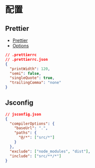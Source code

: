 # 配置

## Prettier

- [Prettier](https://prettier.io/)
- [Options](https://prettier.io/docs/en/options.html)

```json
// .prettierrc
// .prettierrc.json
{
  "printWidth": 120,
  "semi": false,
  "singleQuote": true,
  "trailingComma": "none"
}
```

## Jsconfig

```json
// jsconfig.json
{
  "compilerOptions": {
    "baseUrl": ".",
    "paths": {
      "@/*": ["src/*"]
    }
  },
  "exclude": ["node_modules", "dist"],
  "include": ["src/**/*"]
}
```
